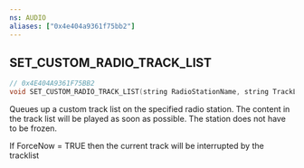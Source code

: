 ```yaml
---
ns: AUDIO
aliases: ["0x4e404a9361f75bb2"]
---
```

## SET_CUSTOM_RADIO_TRACK_LIST

```c
// 0x4E404A9361F75BB2
void SET_CUSTOM_RADIO_TRACK_LIST(string RadioStationName, string TrackListName, bool ForceNow);
```

Queues up a custom track list on the specified radio station. The content in the track list will be played as soon as possible. The station does not have to be frozen.

If ForceNow = TRUE then the current track will be interrupted by the tracklist

